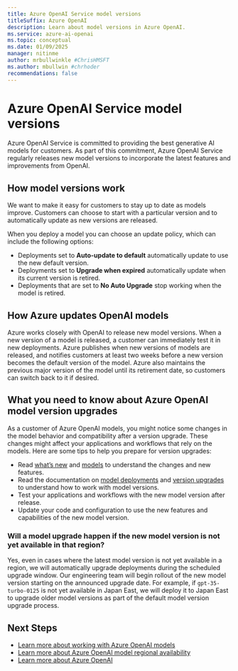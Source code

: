 ```yaml
---
title: Azure OpenAI Service model versions
titleSuffix: Azure OpenAI
description: Learn about model versions in Azure OpenAI. 
ms.service: azure-ai-openai
ms.topic: conceptual 
ms.date: 01/09/2025
manager: nitinme
author: mrbullwinkle #ChrisHMSFT
ms.author: mbullwin #chrhoder
recommendations: false
---
```


# Azure OpenAI Service model versions

Azure OpenAI Service is committed to providing the best generative AI models for customers. As part of this commitment, Azure OpenAI Service regularly releases new model versions to incorporate the latest features and improvements from OpenAI.

## How model versions work

We want to make it easy for customers to stay up to date as models improve. Customers can choose to start with a particular version and to automatically update as new versions are released.

When you deploy a model you can choose an update policy, which can include the following options:

* Deployments set to **Auto-update to default** automatically update to use the new default version.
* Deployments set to **Upgrade when expired** automatically update when its current version is retired.
* Deployments that are set to **No Auto Upgrade** stop working when the model is retired.

## How Azure updates OpenAI models

Azure works closely with OpenAI to release new model versions. When a new version of a model is released, a customer can immediately test it in new deployments. Azure publishes when new versions of models are released, and notifies customers at least two weeks before a new version becomes the default version of the model.   Azure also maintains the previous major version of the model until its retirement date, so customers can switch back to it if desired.

## What you need to know about Azure OpenAI model version upgrades

As a customer of Azure OpenAI models, you might notice some changes in the model behavior and compatibility after a version upgrade. These changes might affect your applications and workflows that rely on the models. Here are some tips to help you prepare for version upgrades:

* Read [what’s new](../whats-new.md) and [models](../concepts/models.md) to understand the changes and new features.
* Read the documentation on [model deployments](../how-to/create-resource.md) and [version upgrades](../how-to/working-with-models.md) to understand how to work with model versions.
* Test your applications and workflows with the new model version after release.
* Update your code and configuration to use the new features and capabilities of the new model version.

### Will a model upgrade happen if the new model version is not yet available in that region?

Yes, even in cases where the latest model version is not yet available in a region, we will automatically 
upgrade deployments during the scheduled upgrade window. Our engineering team will begin rollout of the new model version starting on the announced 
upgrade date. For example, if `gpt-35-turbo-0125` is not yet available in Japan East, we will deploy it to Japan East to upgrade older model 
versions as part of the default model version upgrade process. 


## Next Steps

- [Learn more about working with Azure OpenAI models](../how-to/working-with-models.md)
- [Learn more about Azure OpenAI model regional availability](../concepts/models.md)
- [Learn more about Azure OpenAI](../overview.md)
